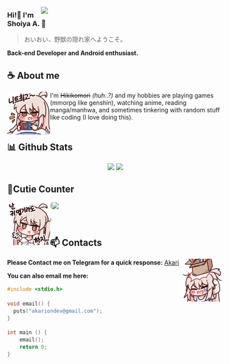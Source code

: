 <!-- ![Moe-Counter](https://moe-counter.glitch.me/get/@whyakari?theme=moebooru)
<br><br>-->

<a href=""><img align="right" width="425" src="https://lanyard.kyrie25.me/api/638143475379994678?imgStyle=square&gradient=e9d6d5-e9d6d5-f3b1b4-ffffff&bg=0d1117"></a>

### Hi!👋 I'm Shoiya A. 👾
> おいおい、野獣の隠れ家へようこそ。

**Back-end Developer and Android enthusiast.**

## **☕ About me**
<a href="https://github.com/whyakari"><img align="left" width="100" src="./images/mahiro_switch.png"></a>
I'm ~~Hikikomori~~ _(huh..?)_ and my hobbies are playing games (mmorpg like genshin), watching anime, reading manga/manhwa, and sometimes tinkering with random stuff like coding (I love doing this).
<br><br>

## **📊 Github Stats**
<!-- <div><a href="https://github.com/whyakari"><img width="100" src="https://cdn.discordapp.com/attachments/1077108830862839848/1107004077621125240/105017051_p13.png"></a><div> -->
<p align="center"><img width="50%" src="https://github-readme-stats.vercel.app/api?username=whyakari&show_icons=true&count_private=true&theme=react&hide_border=true&bg_color=0D1117"/> <img width="45%" src="https://github-readme-stats.vercel.app/api/top-langs/?username=whyakari&show_icons=true&count_private=true&theme=react&hide_border=true&bg_color=0D1117&layout=compact"/>
</p>

## **🧋Cutie Counter**
<!-- <p align="center">
	<img src="https://moe-counter.glitch.me/get/@whyakari?theme=moebooru-h"> <br/>
</p> -->
<a href="https://discord.com/users/638143475379994678"><img align="right" width=400 src="https://moe-counter.glitch.me/get/@whyakari?theme=rule34"></a>
<a href="https://github.com/whyakari"><img align="left" width="100" src="./images/mahiro.png"></a>

```yaml
People who visit my profile :3.

Hehe~ another cutie has been caught.
```
<!-- <br><br><br><br> -->
## **📫 Contacts**
<a href="https://github.com/whyakari"><img align="right" width="100" src="./images/mahiro_box.png" /></a>
**Please Contact me on Telegram for a quick response:** [Akari](https://t.me/whyakari)

**You can also email me here:** 
```c
#include <stdio.h>

void email() {
  puts("akariondev@gmail.com");
}

int main () {
    email();
    return 0;
}
```

<!-- ### おいおい、野獣の隠れ家へようこそ。
![Moe-Counter](https://count.getloli.com/get/@Akari%20Azusagawa?theme=rule34)-->

<!-- ### Github stats  
[![akari](https://raw.githubusercontent.com/whyakari/whyakari/master/generated/overview.svg)](https://github.com/whyakari)
[![akari](https://raw.githubusercontent.com/whyakari/whyakari/master/generated/languages.svg)](https://github.com/whyakari) -->
